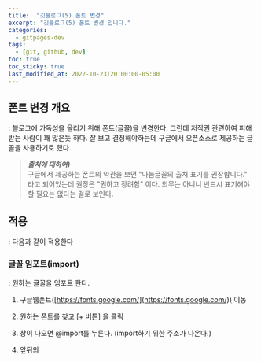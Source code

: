 ```yaml
---
title:  "깃블로그(5) 폰트 변경"
excerpt: "깃블로그(5) 폰트 변경 입니다."
categories:
  - gitpages-dev
tags:
  - [git, github, dev]
toc: true
toc_sticky: true
last_modified_at: 2022-10-23T20:00:00-05:00
---
```


## 폰트 변경 개요
  : 블로그에 가독성을 올리기 위해 폰트(글꼴)을 변경한다. 그런데 저작권 관련하여 피해받는 사람이 꽤 많은듯 하다. 잘 보고 결정해야하는데 구글에서 오픈소스로 제공하는 글골을 사용하기로 했다. 

> ***출처에 대하여)***  
> 구글에서 제공하는 폰트의 약관을 보면 "나눔글꼴의 출처 표기를 권장합니다."  
> 라고 되어있는데 권장은 "권하고 장려함" 이다.
> 의무는 아니니 반드시 표기해야 할 필요는 없다는 걸로 보인다.

## 적용
  : 다음과 같이 적용한다

### 글꼴 임포트(import)
  : 원하는 글꼴을 임포트 한다.

  1. 구글웹폰트([https://fonts.google.com/](https://fonts.google.com/)) 이동
  2. 원하는 폰트를 찾고 [+ 버튼] 을 클릭
  3. 창이 나오면 @import를 누른다. (import하기 위한 주소가 나온다.)
  4. 앞뒤의 <style>태그는 제외하고, 아래와 같은 주소만 복사해주자.

      ```
      <style>
      @import url('https://fonts.googleapis.com/css2?family=Nanum+Gothic&display=swap');
      </style>
  
      ```

  5. /assets/css/main.scss 의 맨 아래에 복사한 링크를 붙여넣고, 저장

      ```bash
      //구글웹폰트 추가(나눔고딕)
      @import url('https://fonts.googleapis.com/css2?family=Nanum+Gothic&display=swap');
  
      ```
  6. 임포트 끝

### 글꼴 적용하기
  : 임포트한 글꼴을 본격적으로 반영한다.

sass/minimal-mistakes/_variables.scss
{: .notice--info}


**ASIS**  

```bash
/* system typefaces */
$serif: Georgia, Times, serif !default;
$sans-serif: -apple-system, BlinkMacSystemFont, "맑은 고딕", "Roboto", "Segoe UI",
  "Helvetica Neue", "Lucida Grande", Arial, sans-serif !default;
$monospace: Monaco, Consolas, "Lucida Console", monospace !default;

```
  
    
**TOBE**  

```bash
$serif: Georgia, Times, serif !default;
$sans-serif: -apple-system, BlinkMacSystemFont, "Nanum Gothic", "Roboto", "Segoe UI",
  "Helvetica Neue", "Lucida Grande", Arial, sans-serif !default;
$monospace: Monaco, Consolas, "Lucida Console", monospace !default;

```

***참고)***  
우리가 자주 보는 본문이나 제목 등의 font는 sans-serif의 글꼴을 앞에서부터 차례대로 불러온다.  
앞의 두개는, 애플이나 mac의 시스템 폰트이므로,   
세 번째에 자리에 임포트한 Nanum Gothic 끌꼴을 추가해주자.  
{: .notice--info}


## 적용 완료
  : 폰트가 정상적으로 반영되었다. 
